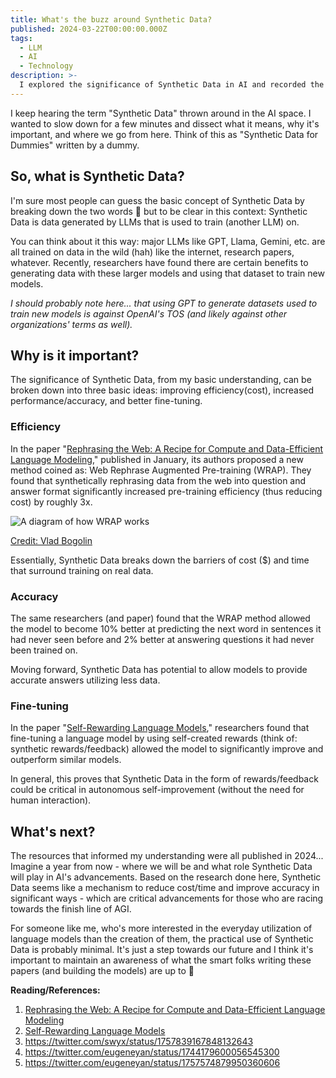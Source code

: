 ```yaml
---
title: What's the buzz around Synthetic Data?
published: 2024-03-22T00:00:00.000Z
tags:
  - LLM
  - AI
  - Technology
description: >-
  I explored the significance of Synthetic Data in AI and recorded the interesting benefits like increased performance, improved accuracy, and autonomous fine-tuning.
---
```

I keep hearing the term "Synthetic Data" thrown around in the AI space. I wanted to slow down for a few minutes and dissect what it means, why it's important, and where we go from here. Think of this as "Synthetic Data for Dummies" written by a dummy.

## So, what is Synthetic Data?
I'm sure most people can guess the basic concept of Synthetic Data by breaking down the two words 🙂 but to be clear in this context: Synthetic Data is data generated by LLMs that is used to train (another LLM) on.

You can think about it this way: major LLMs like GPT, Llama, Gemini, etc. are all trained on data in the wild (hah) like the internet, research papers, whatever. Recently, researchers have found there are certain benefits to generating data with these larger models and using that dataset to train new models.

*I should probably note here... that using GPT to generate datasets used to train new models is against OpenAI's TOS (and likely against other organizations' terms as well).*

## Why is it important?
The significance of Synthetic Data, from my basic understanding, can be broken down into three basic ideas: improving efficiency(cost), increased performance/accuracy, and better fine-tuning.
### Efficiency
In the paper "[Rephrasing the Web: A Recipe for Compute and Data-Efficient Language Modeling](https://arxiv.org/abs/2401.16380)," published in January, its authors proposed a new method coined as: Web Rephrase Augmented Pre-training (WRAP).  They found that synthetically rephrasing data from the web into question and answer format significantly increased pre-training efficiency (thus reducing cost) by roughly 3x.

![A diagram of how WRAP works](/images/WRAP_Image.png)
<p class="-mt-8"><a href="https://huggingface.co/blog/vladbogo/rephrasing-the-web">Credit: Vlad Bogolin</a></p>

Essentially, Synthetic Data breaks down the barriers of cost ($) and time that surround training on real data.
### Accuracy
The same researchers (and paper) found that the WRAP method allowed the model to become 10% better at predicting the next word in sentences it had never seen before and 2% better at answering questions it had never been trained on.

Moving forward, Synthetic Data has potential to allow models to provide accurate answers utilizing less data.
### Fine-tuning
In the paper "[Self-Rewarding Language Models](https://arxiv.org/abs/2401.10020)," researchers found that fine-tuning a language model by using self-created rewards (think of: synthetic rewards/feedback) allowed the model to significantly improve and outperform similar models.

In general, this proves that Synthetic Data in the form of rewards/feedback could be critical in autonomous self-improvement (without the need for human interaction).

## What's next?
The resources that informed my understanding were all published in 2024... Imagine a year from now - where we will be and what role Synthetic Data will play in AI's advancements. Based on the research done here, Synthetic Data seems like a mechanism to reduce cost/time and improve accuracy in significant ways - which are critical advancements for those who are racing towards the finish line of AGI.

For someone like me, who's more interested in the everyday utilization of language models than the creation of them, the practical use of Synthetic Data is probably minimal. It's just a step towards our future and I think it's important to maintain an awareness of what the smart folks writing these papers (and building the models) are up to 🙂

**Reading/References:**
1. [Rephrasing the Web: A Recipe for Compute and Data-Efficient Language Modeling](https://arxiv.org/abs/2401.16380)
2. [Self-Rewarding Language Models](https://arxiv.org/abs/2401.10020)
3. https://twitter.com/swyx/status/1757839167848132643
4. https://twitter.com/eugeneyan/status/1744179600056545300
5. https://twitter.com/eugeneyan/status/1757574879950360606